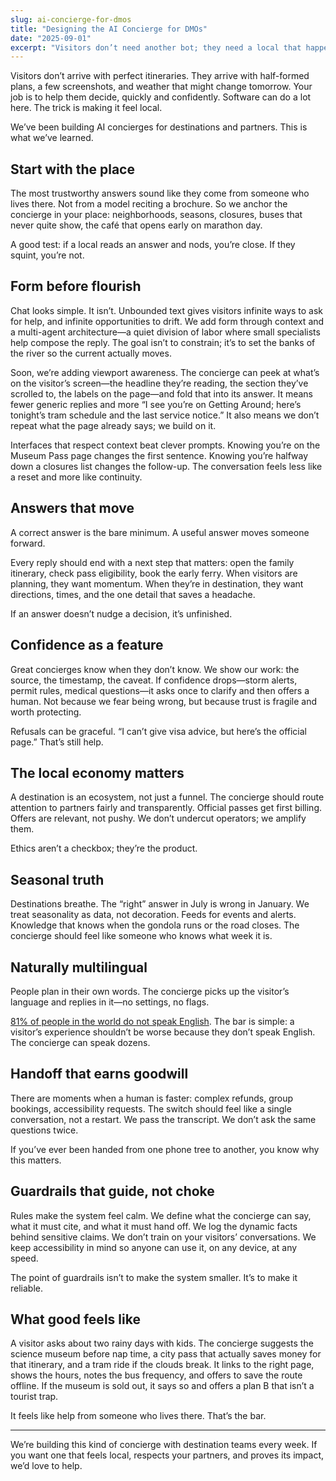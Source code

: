 ```yaml
---
slug: ai-concierge-for-dmos
title: "Designing the AI Concierge for DMOs"
date: "2025-09-01"
excerpt: "Visitors don’t need another bot; they need a local that happens to be software—confident, seasonal, and grounded in the page they’re on. Design for movement and trust, and every answer becomes a next step."
---
```


Visitors don’t arrive with perfect itineraries. They arrive with half-formed plans, a few screenshots, and weather that might change tomorrow. Your job is to help them decide, quickly and confidently. Software can do a lot here. The trick is making it feel local.

We’ve been building AI concierges for destinations and partners. This is what we’ve learned.

## **Start with the place**

The most trustworthy answers sound like they come from someone who lives there. Not from a model reciting a brochure. So we anchor the concierge in your place: neighborhoods, seasons, closures, buses that never quite show, the café that opens early on marathon day.

A good test: if a local reads an answer and nods, you’re close. If they squint, you’re not.

## **Form before flourish**

Chat looks simple. It isn’t. Unbounded text gives visitors infinite ways to ask for help, and infinite opportunities to drift. We add form through context and a multi-agent architecture—a quiet division of labor where small specialists help compose the reply. The goal isn’t to constrain; it’s to set the banks of the river so the current actually moves.

Soon, we’re adding viewport awareness. The concierge can peek at what’s on the visitor’s screen—the headline they’re reading, the section they’ve scrolled to, the labels on the page—and fold that into its answer. It means fewer generic replies and more “I see you’re on Getting Around; here’s tonight’s tram schedule and the last service notice.” It also means we don’t repeat what the page already says; we build on it.

Interfaces that respect context beat clever prompts. Knowing you’re on the Museum Pass page changes the first sentence. Knowing you’re halfway down a closures list changes the follow-up. The conversation feels less like a reset and more like continuity.

## **Answers that move**

A correct answer is the bare minimum. A useful answer moves someone forward.

Every reply should end with a next step that matters: open the family itinerary, check pass eligibility, book the early ferry. When visitors are planning, they want momentum. When they’re in destination, they want directions, times, and the one detail that saves a headache.

If an answer doesn’t nudge a decision, it’s unfinished.

## **Confidence as a feature**

Great concierges know when they don’t know. We show our work: the source, the timestamp, the caveat. If confidence drops—storm alerts, permit rules, medical questions—it asks once to clarify and then offers a human. Not because we fear being wrong, but because trust is fragile and worth protecting.

Refusals can be graceful. “I can’t give visa advice, but here’s the official page.” That’s still help.

## **The local economy matters**

A destination is an ecosystem, not just a funnel. The concierge should route attention to partners fairly and transparently. Official passes get first billing. Offers are relevant, not pushy. We don’t undercut operators; we amplify them.

Ethics aren’t a checkbox; they’re the product.

## **Seasonal truth**

Destinations breathe. The “right” answer in July is wrong in January. We treat seasonality as data, not decoration. Feeds for events and alerts. Knowledge that knows when the gondola runs or the road closes. The concierge should feel like someone who knows what week it is.

## **Naturally multilingual**

People plan in their own words. The concierge picks up the visitor’s language and replies in it—no settings, no flags.

[81% of people in the world do not speak English](https://www.cia.gov/the-world-factbook/countries/world/#people-and-society). The bar is simple: a visitor’s experience shouldn’t be worse because they don’t speak English. The concierge can speak dozens.

## **Handoff that earns goodwill**

There are moments when a human is faster: complex refunds, group bookings, accessibility requests. The switch should feel like a single conversation, not a restart. We pass the transcript. We don’t ask the same questions twice.

If you’ve ever been handed from one phone tree to another, you know why this matters.

## **Guardrails that guide, not choke**

Rules make the system feel calm. We define what the concierge can say, what it must cite, and what it must hand off. We log the dynamic facts behind sensitive claims. We don’t train on your visitors’ conversations. We keep accessibility in mind so anyone can use it, on any device, at any speed.

The point of guardrails isn’t to make the system smaller. It’s to make it reliable.

## **What good feels like**

A visitor asks about two rainy days with kids. The concierge suggests the science museum before nap time, a city pass that actually saves money for that itinerary, and a tram ride if the clouds break. It links to the right page, shows the hours, notes the bus frequency, and offers to save the route offline. If the museum is sold out, it says so and offers a plan B that isn’t a tourist trap.

It feels like help from someone who lives there. That’s the bar.

---

We’re building this kind of concierge with destination teams every week. If you want one that feels local, respects your partners, and proves its impact, we’d love to help.

